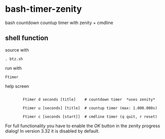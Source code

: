 # bash-timer-zenity
bash countdown countup timer with zenity + cmdline

## shell function
source with
```
. btz.sh
```

run with
```
Ftimer
```

help screen
```

        Ftimer d seconds [title]    # countdown timer  *uses zenity*

        Ftimer u [seconds] [title]  # countup timer (max: 1.000.000s)

        Ftimer c [seconds [start]]  # cmdline timer (q quit, r reset)

```

For full functionality you have to enable the _OK_ button in the zenity progress dialog! In version 3.32 it is disabled by default.
